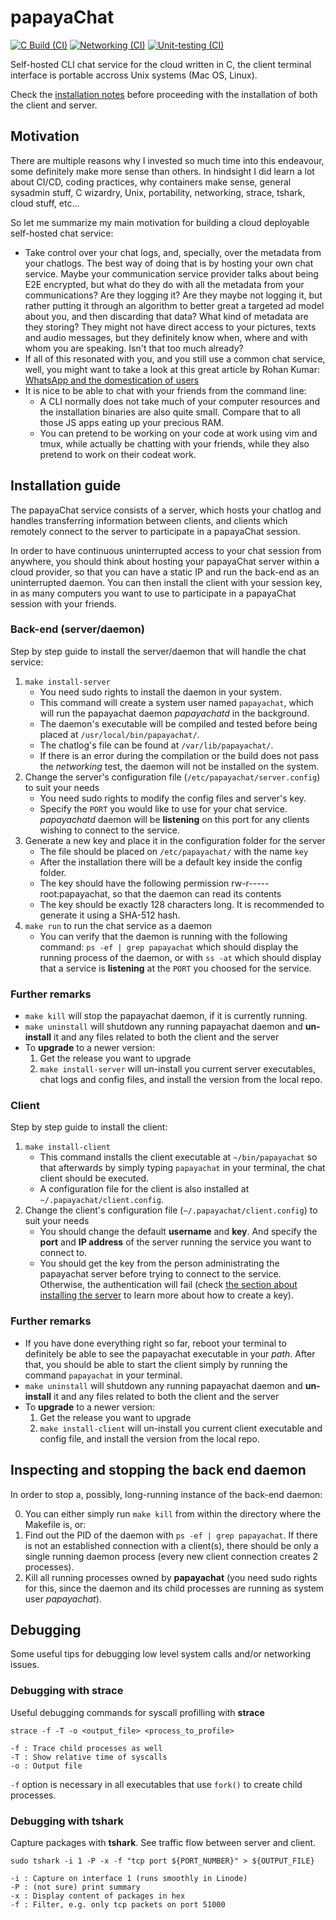 # papayaChat

[![C Build (CI)](https://github.com/erodrigufer/papayaChat/actions/workflows/build.yml/badge.svg)](https://github.com/erodrigufer/papayaChat/actions/workflows/build.yml)
[![Networking (CI)](https://github.com/erodrigufer/papayaChat/actions/workflows/networking.yml/badge.svg)](https://github.com/erodrigufer/papayaChat/actions/workflows/networking.yml)
[![Unit-testing (CI)](https://github.com/erodrigufer/papayaChat/actions/workflows/unit-tests.yml/badge.svg)](https://github.com/erodrigufer/papayaChat/actions/workflows/unit-tests.yml)

Self-hosted CLI chat service for the cloud written in C, the client terminal interface is portable accross Unix systems (Mac OS, Linux).

Check the [installation notes](#installation-guide) before proceeding with the installation of both the client and server.

## Motivation
There are multiple reasons why I invested so much time into this endeavour, some definitely make more sense than others. In hindsight I did learn a lot about CI/CD, coding practices, why containers make sense, general sysadmin stuff, C wizardry, Unix, portability, networking, strace, tshark, cloud stuff, etc... 

So let me summarize my main motivation for building a cloud deployable self-hosted chat service:

* Take control over your chat logs, and, specially, over the metadata from your chatlogs. The best way of doing that is by hosting your own chat service. Maybe your communication service provider talks about being E2E encrypted, but what do they do with all the metadata from your communications? Are they logging it? Are they maybe not logging it, but rather putting it through an algorithm to better great a targeted ad model about you, and then discarding that data? What kind of metadata are they storing? They might not have direct access to your pictures, texts and audio messages, but they definitely know when, where and with whom you are speaking. Isn't that too much already?
* If all of this resonated with you, and you still use a common chat service, well, you might want to take a look at this great article by Rohan Kumar: [WhatsApp and the domestication of users](https://seirdy.one/2021/01/27/whatsapp-and-the-domestication-of-users.html)
* It is nice to be able to chat with your friends from the command line:
	- A CLI normally does not take much of your computer resources and the installation binaries are also quite small. Compare that to all those JS apps eating up your precious RAM.
	- You can pretend to be working on your code at work using vim and tmux, while actually be chatting with your friends, while they also pretend to work on their codeat work.

## Installation guide
The papayaChat service consists of a server, which hosts your chatlog and handles transferring information between clients, and clients which remotely connect to the server to participate in a papayaChat session.

In order to have continuous uninterrupted access to your chat session from anywhere, you should think about hosting your papayaChat server within a cloud provider, so that you can have a static IP and run the back-end as an uninterrupted daemon. You can then install the client with your session key, in as many computers you want to use to participate in a papayaChat session with your friends.

### Back-end (server/daemon)
Step by step guide to install the server/daemon that will handle the chat service:
1. `make install-server` 
	- You need sudo rights to install the daemon in your system. 
	- This command will create a system user named `papayachat`, which will run the papayachat daemon _papayachatd_ in the background.
	- The daemon's executable will be compiled and tested before being placed at `/usr/local/bin/papayachat/`. 
	- The chatlog's file can be found at `/var/lib/papayachat/`. 
	- If there is an error during the compilation or the build does not pass the _networking_ test, the daemon will not be installed on the system.
2. Change the server's configuration file (`/etc/papayachat/server.config`) to suit your needs
	- You need sudo rights to modify the config files and server's key.
	- Specify the `PORT` you would like to use for your chat service. _papayachatd_ daemon will be **listening** on this port for any clients wishing to connect to the service.
3. Generate a new key and place it in the configuration folder for the server
	- The file should be placed on `/etc/papayachat/` with the name `key`
	- After the installation there will be a default key inside the config folder.
	- The key should have the following permission rw-r----- root:papayachat, so that the daemon can read its contents
	- The key should be exactly 128 characters long. It is recommended to generate it using a SHA-512 hash.
4. `make run` to run the chat service as a daemon
	- You can verify that the daemon is running with the following command: `ps -ef | grep papayachat` which should display the running process of the daemon, or with `ss -at` which should display that a service is **listening** at the `PORT` you choosed for the service.  

### Further remarks
* `make kill` will stop the papayachat daemon, if it is currently running.
* `make uninstall` will shutdown any running papayachat daemon and **un-install** it and any files related to both the client and the server
* To **upgrade** to a newer version:
	1. Get the release you want to upgrade
	2. `make install-server` will un-install you current server executables, chat logs and config files, and install the version from the local repo.

### Client
Step by step guide to install the client:
1. `make install-client`
	- This command installs the client executable at `~/bin/papayachat` so that afterwards by simply typing `papayachat` in your terminal, the chat client should be executed.
	- A configuration file for the client is also installed at `~/.papayachat/client.config`.
2. Change the client's configuration file (`~/.papayachat/client.config`) to suit your needs
	- You should change the default **username** and **key**. And specify the **port** and **IP address** of the server running the service you want to connect to.
	- You should get the key from the person administrating the papayachat server before trying to connect to the service. Otherwise, the authentication will fail (check [the section about installing the server](back-end-(server/daemon)) to learn more about how to create a key).

### Further remarks
* If you have done everything right so far, reboot your terminal to definitely be able to see the papayachat executable in your _path_. After that, you should be able to start the client simply by running the command `papayachat` in your terminal.
* `make uninstall` will shutdown any running papayachat daemon and **un-install** it and any files related to both the client and the server
* To **upgrade** to a newer version:
	1. Get the release you want to upgrade
	2. `make install-client` will un-install you current client executable and config file, and install the version from the local repo.


## Inspecting and stopping the back end daemon
In order to stop a, possibly, long-running instance of the back-end daemon:

0. You can either simply run `make kill` from within the directory where the Makefile is, or:
1. Find out the PID of the daemon with `ps -ef | grep papayachat`. If there is not an established connection with a client(s), there should be only a single running daemon process (every new client connection creates 2 processes).
2. Kill all running processes owned by **papayachat** (you need sudo rights for this, since the daemon and its child processes are running as system user _papayachat_).

## Debugging
Some useful tips for debugging low level system calls and/or networking issues.

### Debugging with strace
Useful debugging commands for syscall profilling with **strace**
```
strace -f -T -o <output_file> <process_to_profile>

-f : Trace child processes as well
-T : Show relative time of syscalls
-o : Output file

```
`-f` option is necessary in all executables that use `fork()` to create child processes.

### Debugging with tshark
Capture packages with **tshark**. See traffic flow between server and client.
```
sudo tshark -i 1 -P -x -f "tcp port ${PORT_NUMBER}" > ${OUTPUT_FILE}

-i : Capture on interface 1 (runs smoothly in Linode)
-P : (not sure) print summary
-x : Display content of packages in hex
-f : Filter, e.g. only tcp packets on port 51000

```
